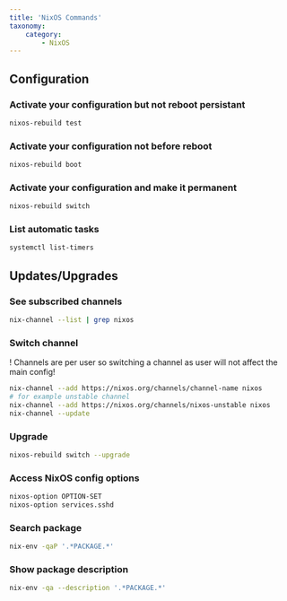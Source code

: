 ```yaml
---
title: 'NixOS Commands'
taxonomy:
    category:
        - NixOS
---
```


## Configuration
### Activate your configuration but not reboot persistant
```bash
nixos-rebuild test
```
### Activate your configuration not before reboot
```bash
nixos-rebuild boot
```
### Activate your configuration and make it permanent
```bash
nixos-rebuild switch
```
### List automatic tasks
```bash
systemctl list-timers
```

## Updates/Upgrades
### See subscribed channels
```bash
nix-channel --list | grep nixos
```
### Switch channel
! Channels are per user so switching a channel as user will not affect the main config!
```bash
nix-channel --add https://nixos.org/channels/channel-name nixos
# for example unstable channel
nix-channel --add https://nixos.org/channels/nixos-unstable nixos
nix-channel --update
```
### Upgrade
```bash
nixos-rebuild switch --upgrade
```
### Access NixOS config options
```bash
nixos-option OPTION-SET
nixos-option services.sshd
```

### Search package
```bash
nix-env -qaP '.*PACKAGE.*'
```
### Show package description
```bash
nix-env -qa --description '.*PACKAGE.*'
```